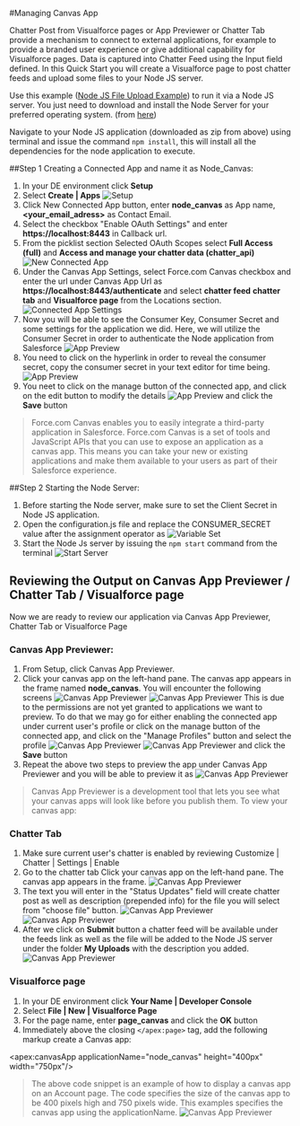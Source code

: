 #Managing Canvas App

Chatter Post from Visualforce pages or App Previewer or Chatter Tab provide a mechanism to connect to external applications, for example to provide a branded user experience or give additional capability for Visualforce pages. Data is captured into Chatter Feed using the Input field defined. In this Quick Start you will create a Visualforce page to post chatter feeds and upload some files to your Node JS server.

Use this example ([Node JS File Upload Example](https://github.com/sanchitdua/nodefileupload)) to run it via a Node JS server. You just need to download and install the Node Server for your preferred operating system. (from [here](https://nodejs.org/download/))

Navigate to your Node JS application (downloaded as zip from above) using terminal and issue the command `npm install`, this will install all the dependencies for the node application to execute.


##Step 1 Creating a Connected App and name it as Node_Canvas:

1. In your DE environment click **Setup**
2. Select **Create | Apps**
![Setup](Images/conn_1.png)
3. Click New Connected App button, enter **node_canvas** as App name, **<your_email_adress>** as Contact Email.
4. Select the checkbox "Enable OAuth Settings" and enter **https://localhost:8443** in Callback url.
5. From the picklist section Selected OAuth Scopes select **Full Access (full)** and **Access and manage your chatter data (chatter_api)**
![New Connected App](Images/conn_2.png)
6. Under the Canvas App Settings, select Force.com Canvas checkbox and enter the url under Canvas App Url as **https://localhost:8443/authenticate** and select **chatter feed** **chatter tab** and **Visualforce page** from the Locations section.
![Connected App Settings](Images/conn_3.png)
7. Now you will be able to see the Consumer Key, Consumer Secret and some settings for the application we did. Here, we will utilize the Consumer Secret in order to authenticate the Node application from Salesforce
![App Preview](Images/conn_4.png)
8. You need to click on the hyperlink in order to reveal the consumer secret, copy the consumer secret in your text editor for time being.
![App Preview](Images/conn_5.png)
9. You neet to click on the manage button of the connected app, and click on the edit button to modify the details
![App Preview](Images/conn_6.png)
and click the **Save** button

> Force.com Canvas enables you to easily integrate a third-party application in Salesforce. Force.com Canvas is a set of tools and JavaScript APIs that you can use to expose an application as a canvas app. This means you can take your new or existing applications and make them available to your users as part of their Salesforce experience.

##Step 2 Starting the Node Server:

1. Before starting the Node server, make sure to set the Client Secret in Node JS application.
2. Open the configuration.js file and replace the CONSUMER_SECRET value after the assignment operator as
![Variable Set](Images/node_1.png)
3. Start the Node Js server by issuing the `npm start` command from the terminal
![Start Server](Images/node_2.png)

## Reviewing the Output on Canvas App Previewer / Chatter Tab / Visualforce page
Now we are ready to review our application via Canvas App Previewer, Chatter Tab or Visualforce Page

### **Canvas App Previewer:**
1. From Setup, click Canvas App Previewer.
2. Click your canvas app on the left-hand pane. The canvas app appears in the frame named **node_canvas**.
You will encounter the following screens
![Canvas App Previewer](Images/out_1.png)
![Canvas App Previewer](Images/out_2.png)
This is due to the permissions are not yet granted to applications we want to preview. To do that we may go for either enabling the connected app under current user's profile or click on the manage button of the connected app, and click on the "Manage Profiles" button and select the profile
![Canvas App Previewer](Images/out_3.png)
![Canvas App Previewer](Images/out_4.png)
and click the **Save** button
3. Repeat the above two steps to preview the app under Canvas App Previewer and you will be able to preview it as
![Canvas App Previewer](Images/out_5.png)
> Canvas App Previewer is a development tool that lets you see what your canvas apps will look like before you publish them. To view your canvas app:

### **Chatter Tab**
1. Make sure current user's chatter is enabled by reviewing Customize | Chatter | Settings | Enable
2. Go to the chatter tab Click your canvas app on the left-hand pane. The canvas app appears in the frame.
![Canvas App Previewer](Images/out_6.png)
3. The text you will enter in the "Status Updates" field will create chatter post as well as description (prepended info) for the file you will select from "choose file" button.
![Canvas App Previewer](Images/out_7.png)
![Canvas App Previewer](Images/out_8.png)
4. After we click on **Submit** button a chatter feed will be available under the feeds link as well as the file will be added to the Node JS server under the folder **My Uploads** with the description you added.
![Canvas App Previewer](Images/out_9.png)

### **Visualforce page**
1. In your DE environment click **Your Name | Developer Console**
2. Select **File | New | Visualforce Page**
3. For the page name, enter **page_canvas** and click the **OK** button
4. Immediately above the closing `</apex:page>` tag, add the following markup create a Canvas app:

<apex:canvasApp applicationName="node_canvas" height="400px" width="750px"/> 


> The above code snippet is an example of how to display a canvas app on an Account page. The code specifies the size of the canvas app to be 400 pixels high and 750 pixels wide. This examples specifies the canvas app using the applicationName.
![Canvas App Previewer](Images/out_10.png)
